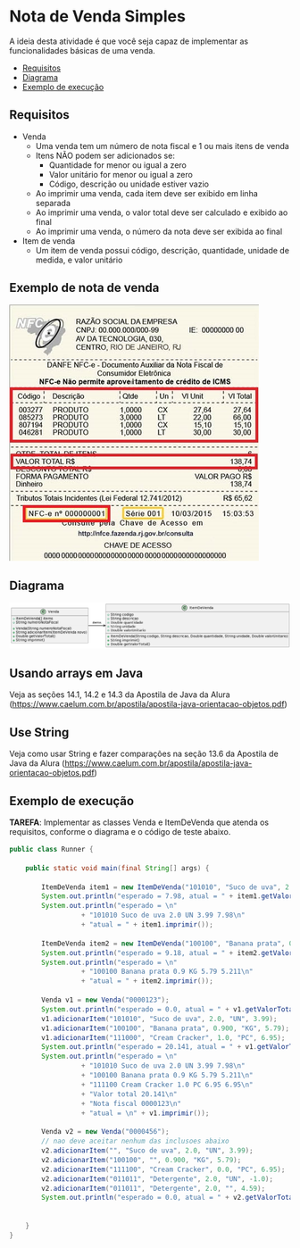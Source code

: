 # Nota de Venda Simples

A ideia desta atividade é que você seja capaz de implementar as funcionalidades
básicas de uma venda.

- [Requisitos](#requisitos)
- [Diagrama](#diagrama)
- [Exemplo de execução](#exemplo-de-execução)

## Requisitos

- Venda
  - Uma venda tem um número de nota fiscal e 1 ou mais itens de venda
  - Itens NÃO podem ser adicionados se:
    - Quantidade for menor ou igual a zero
    - Valor unitário for menor ou igual a zero
    - Código, descrição ou unidade estiver vazio
  - Ao imprimir uma venda, cada item deve ser exibido em linha separada
  - Ao imprimir uma venda, o valor total deve ser calculado e exibido ao final
  - Ao imprimir uma venda, o número da nota deve ser exibida ao final
- Item de venda
  - Um item de venda possui código, descrição, quantidade, unidade de medida, e valor unitário

## Exemplo de nota de venda
![Nota de Venda](cupom-fiscal.jpg)

## Diagrama
![Diagrama UML](venda-simples.png)

## Usando arrays em Java 

Veja as seções 14.1, 14.2 e 14.3 da Apostila de Java da Alura (https://www.caelum.com.br/apostila/apostila-java-orientacao-objetos.pdf)

## Use String

Veja como usar String e fazer comparações na seção 13.6 da Apostila de Java da Alura (https://www.caelum.com.br/apostila/apostila-java-orientacao-objetos.pdf)

## Exemplo de execução 

**TAREFA**: Implementar as classes Venda e ItemDeVenda que atenda os requisitos, conforme o diagrama e o código de teste abaixo.

```java
public class Runner {

    public static void main(final String[] args) {

        ItemDeVenda item1 = new ItemDeVenda("101010", "Suco de uva", 2.0, "UN", 3.99);
        System.out.println("esperado = 7.98, atual = " + item1.getValorTotal());
        System.out.println("esperado = \n"
                  + "101010 Suco de uva 2.0 UN 3.99 7.98\n"
                  + "atual = " + item1.imprimir());

        ItemDeVenda item2 = new ItemDeVenda("100100", "Banana prata", 0.900, "KG", 5.79);
        System.out.println("esperado = 9.18, atual = " + item2.getValorTotal());
        System.out.println("esperado = \n"
                  + "100100 Banana prata 0.9 KG 5.79 5.211\n"
                  + "atual = " + item2.imprimir());

        Venda v1 = new Venda("0000123");
        System.out.println("esperado = 0.0, atual = " + v1.getValorTotal());
        v1.adicionarItem("101010", "Suco de uva", 2.0, "UN", 3.99);
        v1.adicionarItem("100100", "Banana prata", 0.900, "KG", 5.79);
        v1.adicionarItem("111000", "Cream Cracker", 1.0, "PC", 6.95);
        System.out.println("esperado = 20.141, atual = " + v1.getValorTotal());
        System.out.println("esperado = \n"
                  + "101010 Suco de uva 2.0 UN 3.99 7.98\n"
                  + "100100 Banana prata 0.9 KG 5.79 5.211\n" 
                  + "111100 Cream Cracker 1.0 PC 6.95 6.95\n"  
                  + "Valor total 20.141\n"
                  + "Nota fiscal 0000123\n"
                  + "atual = \n" + v1.imprimir());

        Venda v2 = new Venda("0000456");
        // nao deve aceitar nenhum das inclusoes abaixo
        v2.adicionarItem("", "Suco de uva", 2.0, "UN", 3.99);
        v2.adicionarItem("100100", "", 0.900, "KG", 5.79);
        v2.adicionarItem("111100", "Cream Cracker", 0.0, "PC", 6.95);
        v2.adicionarItem("011011", "Detergente", 2.0, "UN", -1.0);
        v2.adicionarItem("011011", "Detergente", 2.0, "", 4.59);
        System.out.println("esperado = 0.0, atual = " + v2.getValorTotal());


    }
}
```
